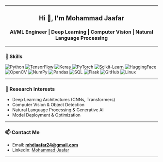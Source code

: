 <hr></hr>

<h2 align="center"> Hi 👋, I'm Mohammad Jaafar </h2>
<h3 align="center"> AI/ML Engineer | Deep Learning | Computer Vision | Natural Language Processing </h3>

<hr></hr>

### 🚀 Skills  
![Python](https://img.shields.io/badge/Python-FFD43B?style=flat&logo=python&logoColor=darkgreen)
![TensorFlow](https://img.shields.io/badge/TensorFlow-FF6F00?style=flat&logo=TensorFlow&logoColor=white)
![Keras](https://img.shields.io/badge/Keras-D00000?style=flat&logo=Keras&logoColor=white)
![PyTorch](https://img.shields.io/badge/PyTorch-EE4C2C?style=flat&logo=PyTorch&logoColor=white)
![Scikit-Learn](https://img.shields.io/badge/Scikit--Learn-F7931E?style=flat&logo=scikit-learn&logoColor=white)
![HuggingFace](https://img.shields.io/badge/HuggingFace-FFD21E?style=flat&logo=huggingface&logoColor=black)
![OpenCV](https://img.shields.io/badge/OpenCV-27338e?style=flat&logo=OpenCV&logoColor=white)
![NumPy](https://img.shields.io/badge/Numpy-777BB4?style=flat&logo=numpy&logoColor=white)
![Pandas](https://img.shields.io/badge/pandas-150458?style=flat&logo=pandas&logoColor=white)
![SQL](https://img.shields.io/badge/SQL-4479A1?style=flat&logo=MySQL&logoColor=white)
![Flask](https://img.shields.io/badge/Flask-000000?style=flat&logo=flask&logoColor=white)
![GitHub](https://img.shields.io/badge/GitHub-181717?style=flat&logo=github&logoColor=white)
![Linux](https://img.shields.io/badge/Linux-FCC624?style=flat&logo=linux&logoColor=black)


<hr></hr>

### 🔬 Research Interests  
- Deep Learning Architectures (CNNs, Transformers)  
- Computer Vision & Object Detection  
- Natural Language Processing & Generative AI  
- Model Deployment & Optimization  


<hr></hr>

### 📫 Contact Me  
- Email: **mhdjaafar24@gmail.com**  
- LinkedIn: [Mohammad Jaafar](https://www.linkedin.com/in/mohammad-jaafar-90a575377)  

<hr></hr>
